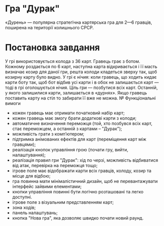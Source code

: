 # Гра "Дурак"
«Дурень» — популярна стратегічна картярська гра для 2—6 гравців, поширена на території колишнього СРСР.
# Постановка завдання
У грі використовується колода з 36 карт. Гравець грає з ботом. Кожному роздається по 6 карт, наступна карта відкривається і її масть визначає козир для даної гри, решта колоди кладеться зверху так, щоб козирну карту було видно.
У грі є нічия: коли гравець, що ходить кидає карти боту так, щоб бот відбив усі карти і в обох не залишається карт — тоді в грі оголошується нічия.
Ціль гри — позбутися всіх карт. Останній, у якого залишилися карти, залишається в «дурнях». Якщо гравець поставить карту на стіл то забирати її вже не можна.
№ Функціональні вимоги
-	кожен гравець має отримати початковий набір карт;
-	кожен гравець має змогу брати додаткові карти з колоди;
-	автоматичне визначення переможця (той, хто позбувся всіх карт, стає переможцем, а останній з картами – "Дурак");
-	можливість грати з комп’ютером;
-	підтримка анімованих ефектів для карт (переміщення карт між гравцями);
-	реалізація кнопок управління грою (почати гру, вийти, налаштування);
-	реалізація правил гри "Дурак": хід по черзі, можливість відбиватися від атак, перевірка на переможця тощо;
-	ігрове поле має відображати карти всіх гравців, колоду, козир та місце для відбою;
-	гра повинна мати мінімалістичний дизайн, щоб не перевантажувати інтерфейс зайвими елементами;
-	кнопки управління повинні бути логічно розташовані та легко доступні.
-	ігрове поле з візуальним представленням карт;
-	зона ходів;
-	панель налаштувань;
-	кнопка "Нова гра", яка дозволяє швидко почати новий раунд.
